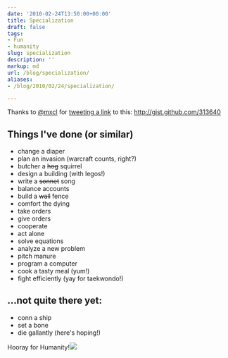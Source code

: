 ```yaml
---
date: '2010-02-24T13:50:00+00:00'
title: Specialization
draft: false
tags:
- Fun
- humanity
slug: specialization
description: ''
markup: md
url: /blog/specialization/
aliases:
- /blog/2010/02/24/specialization/

---
```


Thanks to [@mxcl](http://twitter.com/mxcl/) for [tweeting a link](http://twitter.com/mxcl/status/9585025686) to this: <http://gist.github.com/313640>  
  
Things I've done (or similar)
-----------------------------

* change a diaper
* plan an invasion (warcraft counts, right?)
* butcher a ~~hog~~ squirrel
* design a building (with legos!)
* write a ~~sonnet~~ song
* balance accounts
* build a ~~wall~~ fence
* comfort the dying
* take orders
* give orders
* cooperate
* act alone
* solve equations
* analyze a new problem
* pitch manure
* program a computer
* cook a tasty meal (yum!)
* fight efficiently (yay for taekwondo!)

  
...not quite there yet:
-----------------------

* conn a ship
* set a bone
* die gallantly (here's hoping!)

  
  
Hooray for Humanity!![](https://blogger.googleusercontent.com/tracker/4123748873183487963-763202299204946052?l=bradmontgomery.blogspot.com)